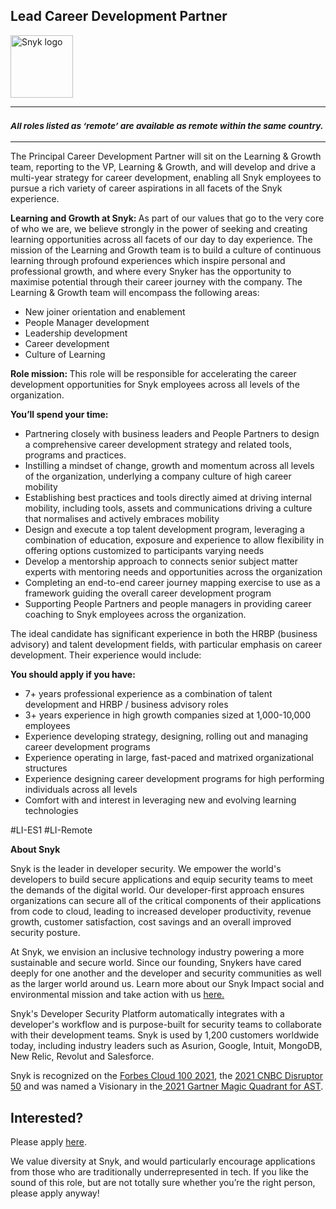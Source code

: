  Lead Career Development Partner
---

<img src="https://res.cloudinary.com/snyk/image/upload/v1537345894/press-kit/brand/logo-black.png" width="100" alt="Snyk logo" />

<hr>
<h3><em><strong><sub>All roles listed as ‘remote’ are available as remote within the same country.</sub></strong></em></h3>
<hr>
<p><span style="font-weight: 400;">The </span>Principal Career Development Partner<span style="font-weight: 400;"> will sit on the Learning &amp; Growth team, reporting to the VP, Learning &amp; Growth, and will develop and drive a multi-year strategy for career development, enabling all Snyk employees to pursue a rich variety of career aspirations in all facets of the Snyk experience.&nbsp;</span></p>
<p><strong>Learning and Growth at Snyk: </strong><span style="font-weight: 400;">As part of our values that go to the very core of who we are, we believe strongly in the power of seeking and creating learning opportunities across all facets of our day to day experience. The mission of the Learning and Growth team is to build a culture of continuous learning through profound experiences which inspire personal and professional growth, and where every Snyker has the opportunity to maximise potential through their career journey with the company. The Learning &amp; Growth team will encompass the following areas:&nbsp;</span></p>
<ul>
<li style="font-weight: 400;"><span style="font-weight: 400;">New joiner orientation and enablement</span></li>
<li style="font-weight: 400;"><span style="font-weight: 400;">People Manager development</span></li>
<li style="font-weight: 400;"><span style="font-weight: 400;">Leadership development</span></li>
<li style="font-weight: 400;"><span style="font-weight: 400;">Career development</span></li>
<li style="font-weight: 400;"><span style="font-weight: 400;">Culture of Learning</span></li>
</ul>
<p><strong>Role mission: </strong><span style="font-weight: 400;">This role will be responsible for accelerating the career development opportunities for Snyk employees across all levels of the organization.&nbsp;</span></p>
<p><strong>You’ll spend your time:&nbsp;</strong></p>
<ul>
<li style="font-weight: 400;"><span style="font-weight: 400;">Partnering closely with business leaders and People Partners to design a comprehensive career development strategy and related tools, programs and practices.</span></li>
<li style="font-weight: 400;"><span style="font-weight: 400;">Instilling a mindset of change, growth and momentum across all levels of the organization, underlying a company culture of high career mobility</span></li>
<li style="font-weight: 400;"><span style="font-weight: 400;">Establishing best practices and tools directly aimed at driving internal mobility, including tools, assets and communications driving a culture that normalises and actively embraces mobility</span></li>
<li style="font-weight: 400;"><span style="font-weight: 400;">Design and execute a top talent development program, leveraging a combination of education, exposure and experience to allow flexibility in offering options customized to participants varying needs</span></li>
<li style="font-weight: 400;"><span style="font-weight: 400;">Develop a mentorship approach to connects senior subject matter experts with mentoring needs and opportunities across the organization</span></li>
<li style="font-weight: 400;"><span style="font-weight: 400;">Completing an end-to-end career journey mapping exercise to use as a framework guiding the overall career development program</span></li>
<li style="font-weight: 400;"><span style="font-weight: 400;">Supporting People Partners and people managers in providing career coaching to Snyk employees across the organization.&nbsp;</span></li>
</ul>
<p><span style="font-weight: 400;">The ideal candidate has significant experience in both the HRBP (business advisory) and talent development fields, with particular emphasis on career development. Their experience would include:&nbsp;</span></p>
<p><strong>You should apply if you have:</strong></p>
<ul>
<li style="font-weight: 400;"><span style="font-weight: 400;">7+ years professional experience as a combination of talent development and HRBP / business advisory roles</span></li>
<li style="font-weight: 400;"><span style="font-weight: 400;">3+ years experience in high growth companies sized at 1,000-10,000 employees</span></li>
<li style="font-weight: 400;"><span style="font-weight: 400;">Experience developing strategy, designing, rolling out and managing career development programs</span></li>
<li style="font-weight: 400;"><span style="font-weight: 400;">Experience operating in large, fast-paced and matrixed organizational structures</span></li>
<li style="font-weight: 400;"><span style="font-weight: 400;">Experience designing career development programs for high performing individuals across all levels&nbsp;</span></li>
<li style="font-weight: 400;"><span style="font-weight: 400;">Comfort with and interest in leveraging new and evolving learning technologies</span></li>
</ul>
<p><span style="font-weight: 400;">#LI-ES1 #LI-Remote</span></p><div class="content-conclusion"><p><strong>About Snyk</strong></p>
<p><span style="font-weight: 400;">Snyk is the leader in developer security. We empower the world's developers to build secure applications and equip security teams to meet the demands of the digital world. Our developer-first approach ensures organizations can secure all of the critical components of their applications from code to cloud, leading to increased developer productivity, revenue growth, customer satisfaction, cost savings and an overall improved security posture.&nbsp;</span></p>
<p><span style="font-weight: 400;">At Snyk, we envision an inclusive technology industry powering a more sustainable and secure world.</span> <span style="font-weight: 400;">Since our founding, Snykers have cared deeply for one another and the developer and security communities as well as the larger world around us. Learn more about our Snyk Impact social and environmental mission and take action with us </span><a href="https://snyk.io/about/snyk-impact/"><span style="font-weight: 400;">here.</span></a></p>
<p><span style="font-weight: 400;">Snyk's Developer Security Platform automatically integrates with a developer's workflow and is purpose-built for security teams to collaborate with their development teams. Snyk is used by 1,200 customers worldwide today, including industry leaders such as Asurion, Google, Intuit, MongoDB, New Relic, Revolut and Salesforce.</span></p>
<p><span style="font-weight: 400;">Snyk is recognized on the </span><a href="https://www.forbes.com/cloud100/#6f24b5ba5f94"><span style="font-weight: 400;">Forbes Cloud 100 2021</span></a><span style="font-weight: 400;">, the </span><a href="https://www.cnbc.com/2021/05/25/these-are-the-2021-cnbc-disruptor-50-companies.html"><span style="font-weight: 400;">2021 CNBC Disruptor 50</span></a><span style="font-weight: 400;"> and was named a Visionary in the</span><a href="https://snyk.io/blog/snyk-visionary-2021-gartner-magic-quadrant-for-ast/"><span style="font-weight: 400;"> 2021 Gartner Magic Quadrant for AST</span></a><span style="font-weight: 400;">.</span></p></div>

Interested?
---

Please apply [here](https://boards.greenhouse.io/snyk/jobs/5925325002#app).

We value diversity at Snyk, and would particularly encourage applications from those who are traditionally underrepresented in tech.
If you like the sound of this role, but are not totally sure whether you’re the right person, please apply anyway!

